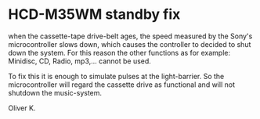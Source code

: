 # HCD-M35WM standby fix

when the cassette-tape drive-belt ages, the speed measured by the 
Sony's microcontroller slows down, which causes the controller to 
decided to shut down the system.  For this reason the other 
functions as for example:  Minidisc, CD, Radio, mp3,... cannot 
be used.  

To fix this it is enough to simulate pulses at the light-barrier.
So the microcontroller will regard the cassette drive as 
functional and will not shutdown the music-system.

Oliver K.

